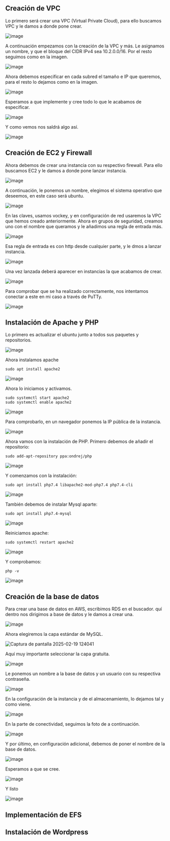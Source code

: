 ## Creación de VPC

Lo primero será crear una VPC (Virtual Private Cloud), para ello buscamos VPC y le damos a donde pone crear.

![image](https://github.com/user-attachments/assets/98199e9b-89bc-4393-8c51-62b3a33e8249)

A continuación empezamos con la creación de la VPC y más. Le asignamos un nombre, y que el bloque del CIDR IPv4 sea 10.2.0.0/16. Por el resto seguimos como en la imagen.

![image](https://github.com/user-attachments/assets/c61bc710-b12f-4bb5-958e-ecb8d33aceb1)

Ahora debemos especificar en cada subred el tamaño e IP que queremos, para el resto lo dejamos como en la imagen.

![image](https://github.com/user-attachments/assets/9a7e380e-1716-4bd5-9228-bc0c4ce8aba2)

Esperamos a que implemente y cree todo lo que le acabamos de especificar.

![image](https://github.com/user-attachments/assets/8750de95-0d45-4c03-b4b9-afb36ee6c856)

Y como vemos nos saldrá algo así.

![image](https://github.com/user-attachments/assets/a3edd080-7842-48ef-843c-c7deaf818ca4)

## Creación de EC2 y Firewall

Ahora debemos de crear una instancia con su respectivo firewall. Para ello buscamos EC2 y le damos a donde pone lanzar instancia.

![image](https://github.com/user-attachments/assets/0e13c838-eefb-4d3a-aa10-c6d374c0431e)

A continuación, le ponemos un nombre, elegimos el sistema operativo que deseemos, en este caso será ubuntu.

![image](https://github.com/user-attachments/assets/d22e1f2e-7910-408a-ab59-66ce32794a54)

En las claves, usamos vockey, y en configuración de red usaremos la VPC que hemos creado anteriormente. Ahora en grupos de seguridad, creamos uno con el nombre que queramos y le añadimos una regla de entrada más.

![image](https://github.com/user-attachments/assets/00c9023d-512f-4309-bfce-372c226f5d42)

Esa regla de entrada es con http desde cualquier parte, y le dmos a lanzar instancia.

![image](https://github.com/user-attachments/assets/6c1985ae-4186-42eb-81c0-e2b7b0f751fd)

Una vez lanzada deberá aparecer en instancias la que acabamos de crear.

![image](https://github.com/user-attachments/assets/0daab50c-0523-4d21-a9e1-14c2ee7fd110)

Para comprobar que se ha realizado correctamente, nos intentamos conectar a este en mi caso a través de PuTTy.

![image](https://github.com/user-attachments/assets/fde51ff0-aff2-4724-bdbd-3ef78db7e924)

## Instalación de Apache y PHP
Lo primero es actualizar el ubuntu junto a todos sus paquetes y repositorios.

![image](https://github.com/user-attachments/assets/87318902-d3ec-4662-8726-4f563d7606a8)

Ahora instalamos apache
```
sudo apt install apache2
```
![image](https://github.com/user-attachments/assets/63f29bc5-ff38-44d0-add6-2b44b63c3d14)

Ahora lo iniciamos y activamos.
```
sudo systemctl start apache2
sudo systemctl enable apache2
```
![image](https://github.com/user-attachments/assets/2f3fb676-1db4-45ce-aaab-c537c123c779)

Para comprobarlo, en un navegador ponemos la IP pública de la instancia.

![image](https://github.com/user-attachments/assets/0e529fcc-ac2f-4b76-bc09-9844a62921ef)

Ahora vamos con la instalación de PHP. Primero debemos de añadir el repositorio:
```
sudo add-apt-repository ppa:ondrej/php
```
![image](https://github.com/user-attachments/assets/35ac513c-29bc-4fb6-a90d-6d3deed96e38)

Y comenzamos con la instalación:
```
sudo apt install php7.4 libapache2-mod-php7.4 php7.4-cli
```
![image](https://github.com/user-attachments/assets/0ab137c2-cfc6-41dc-a3bc-762954a0bb85)

También debemos de instalar Mysql aparte:
```
sudo apt install php7.4-mysql
```
![image](https://github.com/user-attachments/assets/e2607e14-f85b-4364-ba2b-149c7ee4e040)

Reiniciamos apache:
```
sudo systemctl restart apache2
```
![image](https://github.com/user-attachments/assets/ec1d492d-9ba7-434d-ac97-25083a9cf252)

Y comprobamos:
```
php -v
```
![image](https://github.com/user-attachments/assets/162d5a2d-18a2-4f1b-9b92-9255444af903)

## Creación de la base de datos

Para crear una base de datos en AWS, escribimos RDS en el buscador. quí dentro nos dirigimos a base de datos y le damos a crear una.

![image](https://github.com/user-attachments/assets/4a4d6450-c04b-43f9-8637-6af73267ace7)

Ahora elegiremos la capa estándar de MySQL.

![Captura de pantalla 2025-02-19 124041](https://github.com/user-attachments/assets/e38cc97b-8b10-4848-bc4f-dba02c06967c)

Aquí muy importante seleccionar la capa gratuita.

![image](https://github.com/user-attachments/assets/4fb35012-1e64-4c23-ad28-b2cfb4422ea9)

Le ponemos un nombre a la base de datos y un usuario con su respectiva contraseña.

![image](https://github.com/user-attachments/assets/e5e4d78c-c763-4cff-9b93-6672364d49e7)

En la configuración de la instancia y de el almacenamiento, lo dejamos tal y como viene.

![image](https://github.com/user-attachments/assets/17ebcf51-4d9d-4593-87bc-d8737ba7b26d)

En la parte de conectividad, seguimos la foto de a continuación.

![image](https://github.com/user-attachments/assets/005573b1-29d5-4534-826d-a43364a3b6f7)

Y por último, en configuración adicional, debemos de poner el nombre de la base de datos.

![image](https://github.com/user-attachments/assets/e8deb547-7a1f-42e8-9690-120b93d59e4f)

Esperamos a que se cree.

![image](https://github.com/user-attachments/assets/b583773b-5536-45e9-aa72-a3008b40b6eb)

Y listo

![image](https://github.com/user-attachments/assets/4769f57e-d667-4e21-9dc8-d76e52b24fca)

## Implementación de EFS

## Instalación de Wordpress
